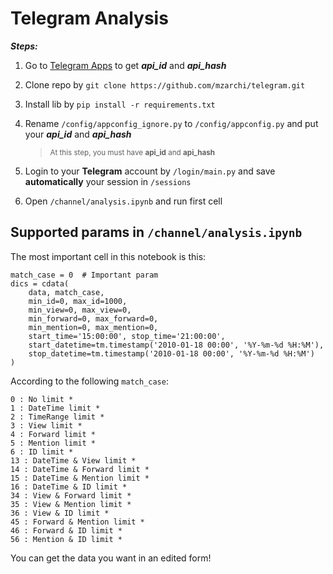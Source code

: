 # Telegram Analysis

***Steps:***
1. Go to [Telegram Apps](https://my.telegram.org/auth?to=apps) to get **_api_id_** and **_api_hash_**

2. Clone repo by ```git clone https://github.com/mzarchi/telegram.git```

3. Install lib by ```pip install -r requirements.txt```

4. Rename ```/config/appconfig_ignore.py``` to ```/config/appconfig.py``` and put your **_api_id_** and **_api_hash_**
    > <sub>At this step, you must have **api_id** and **api_hash**</sub>

5. Login to your **Telegram** account by ```/login/main.py``` and save **automatically** your session in ```/sessions```

6. Open ```/channel/analysis.ipynb``` and run first cell

## Supported params in ```/channel/analysis.ipynb```
The most important cell in this notebook is this:

```
match_case = 0  # Important param
dics = cdata(
    data, match_case,
    min_id=0, max_id=1000,
    min_view=0, max_view=0,
    min_forward=0, max_forward=0,
    min_mention=0, max_mention=0,
    start_time='15:00:00', stop_time='21:00:00',
    start_datetime=tm.timestamp('2010-01-18 00:00', '%Y-%m-%d %H:%M'),
    stop_datetime=tm.timestamp('2010-01-18 00:00', '%Y-%m-%d %H:%M')
)
```

According to the following ```match_case```:
```
0 : No limit *
1 : DateTime limit *
2 : TimeRange limit *
3 : View limit *
4 : Forward limit *
5 : Mention limit *
6 : ID limit *
13 : DateTime & View limit *
14 : DateTime & Forward limit *
15 : DateTime & Mention limit *
16 : DateTime & ID limit *
34 : View & Forward limit *
35 : View & Mention limit *
36 : View & ID limit *
45 : Forward & Mention limit *
46 : Forward & ID limit *
56 : Mention & ID limit *
```
You can get the data you want in an edited form!